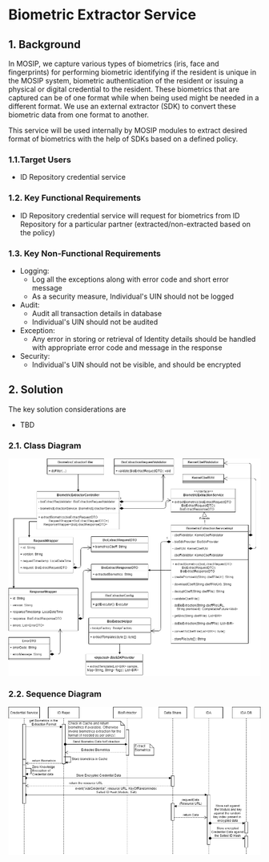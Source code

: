 # Biometric Extractor Service

## 1. Background

In MOSIP, we capture various types of biometrics (iris, face and fingerprints) for performing biometric identifying if the resident is unique in the MOSIP system, biometric authentication of the resident or issuing a physical or digital credential to the resident. These biometrics that are captured can be of one format while when being used might be needed in a different format. We use an external extractor (SDK) to convert these biometric data from one format to another. 

This service will be used internally by MOSIP modules to extract desired format of biometrics with the help of SDKs based on a defined policy. 

### 1.1.Target Users
- ID Repository credential service

### 1.2. Key Functional Requirements  
- ID Repository credential service will request for biometrics from ID Repository for a particular partner (extracted/non-extracted based on the policy)

### 1.3. Key Non-Functional Requirements
-	Logging:
	-	Log all the exceptions along with error code and short error message
	-	As a security measure, Individual's UIN should not be logged
-	Audit:
	-	Audit all transaction details in database
	-	Individual's UIN should not be audited     
-	Exception:
	-	Any error in storing or retrieval of Identity details should be handled with appropriate error code and message in the response  
-	Security:    
	-	Individual's UIN should not be visible, and should be encrypted

## 2.	Solution    
The key solution considerations are
- TBD

### 2.1. Class Diagram
![](_images/bioextractor-service/bioextractor-service-class-diagram.png)

### 2.2. Sequence Diagram        
![](_images/bioextractor-service/bioextractor-service-sequence-diagram.png)